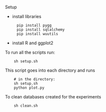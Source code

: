 Setup

* install libraries

        pip install pygg
        pip install sqlalchemy
        pip install wuutils

* install R and ggplot2


To run all the scripts run:

        sh setup.sh


This script goes into each directory and runs

        # in the directory:
        sh setup.sh
        python plot.py

To clean databases created for the experiments

        sh clean.sh